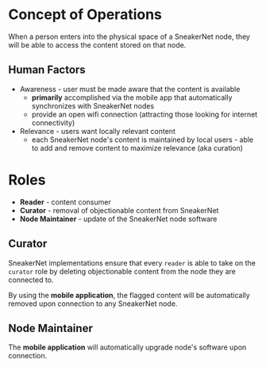 Concept of Operations
================================================================================
<!-- main scenario -->
When a person enters into the physical space of a SneakerNet node, they will
be able to access the content stored on that node.

Human Factors
--------------------------------------------------------------------------------
* Awareness - user must be made aware that the content is available
    * **primarily** accomplished via the mobile app that automatically
        synchronizes with SneakerNet nodes
    * provide an open wifi connection (attracting those looking for internet
        connectivity)
* Relevance - users want locally relevant content
    * each SneakerNet node's content is maintained by local users - able to
        add and remove content to maximize relevance (aka curation)

Roles
================================================================================
* **Reader** - content consumer
* **Curator** - removal of objectionable content from SneakerNet
* **Node Maintainer** - update of the SneakerNet node software

Curator
--------------------------------------------------------------------------------
SneakerNet implementations ensure that every `reader` is able to take on the
`curator` role by deleting objectionable content from the node they are
connected to.

By using the **mobile application**, the flagged content will be automatically
removed upon connection to any SneakerNet node.

Node Maintainer
--------------------------------------------------------------------------------
The **mobile application** will automatically upgrade node's software upon
connection.

